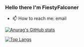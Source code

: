 ### Hello there I'm FiestyFalconer

- 📫 How to reach me: email



[![Anurag's GitHub stats](https://github-readme-stats.vercel.app/api?username=FiestyFalconer)](https://github.com/FiestyFalconer/github-readme-stats)


[![Top Langs](https://github-readme-stats.vercel.app/api/top-langs/?username=FiestyFalconer)](https://github.com/FiestyFalconer/github-readme-stats)
